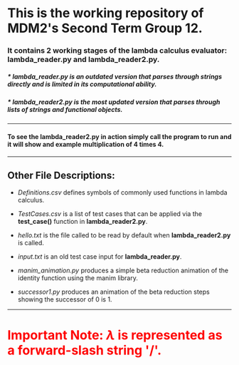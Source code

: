 # This is the working repository of MDM2's Second Term Group 12.


### It contains 2 working stages of the lambda calculus evaluator: lambda_reader.py and lambda_reader2.py.

##### * _lambda_reader.py_ is an outdated version that parses through strings directly and is limited in its computational ability.

##### * _lambda_reader2.py_ is the most updated version that parses through lists of strings and functional objects.

--------------------------------------------------------------------------------------------------------------------------------

#### To see the lambda_reader2.py in action simply call the program to run and it will show and example multiplication of 4 times 4.

--------------------------------------------------------------------------------------------------------------------------------

## Other File Descriptions:

* _Definitions.csv_ defines symbols of commonly used functions in lambda calculus.

* _TestCases.csv_ is a list of test cases that can be applied via the **test_case()** function in **lambda_reader2.py**.

* _hello.txt_ is the file called to be read by default when **lambda_reader2.py** is called.

* _input.txt_ is an old test case input for **lambda_reader.py**.

* _manim_animation.py_ produces a simple beta reduction animation of the identity function using the manim library.

* _successor1.py_ produces an animation of the beta reduction steps showing the successor of 0 is 1.

--------------------------------------------------------------------------------------------------------------------------------

# <span style="color: red"> Important Note: $\lambda$ is represented as a forward-slash string '/'. </span>


